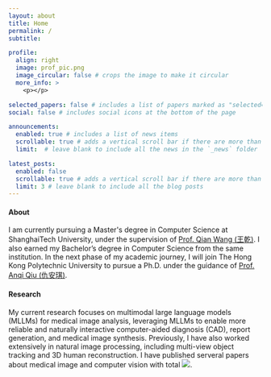 ```yaml
---
layout: about
title: Home
permalink: /
subtitle: 

profile:
  align: right
  image: prof_pic.png
  image_circular: false # crops the image to make it circular
  more_info: >
    <p></p>

selected_papers: false # includes a list of papers marked as "selected={true}"
social: false # includes social icons at the bottom of the page

announcements:
  enabled: true # includes a list of news items
  scrollable: true # adds a vertical scroll bar if there are more than 3 news items
  limit:  # leave blank to include all the news in the `_news` folder

latest_posts:
  enabled: false
  scrollable: true # adds a vertical scroll bar if there are more than 3 new posts items
  limit: 3 # leave blank to include all the blog posts
---
```


#### About

I am currently pursuing a Master's degree in Computer Science at ShanghaiTech University, under the supervision of [Prof. Qian Wang (王乾)](https://qianwang.space/). I also earned my Bachelor’s degree in Computer Science from the same institution. In the next phase of my academic journey, I will join The Hong Kong Polytechnic University to pursue a Ph.D. under the guidance of [Prof. Anqi Qiu (仇安琪)](https://www.polyu.edu.hk/mhrc/people/mhrc-people/prof-qiu-anqi/?sc_lang=tc).

#### Research

My current research focuses on multimodal large language models (MLLMs) for medical image analysis, leveraging MLLMs to enable more reliable and naturally interactive computer-aided diagnosis (CAD), report generation, and medical image synthesis. Previously, I have also worked extensively in natural image processing, including multi-view object tracking and 3D human reconstruction. I have published serveral papers about medical image and computer vision with total <a href='https://scholar.google.com/citations?user=UR1eH9cAAAAJ'><img src="https://img.shields.io/endpoint?url=https%3A%2F%2Fcdn.jsdelivr.net%2Fgh%2FAbsterZhu%2FAbsterZhu.github.io@google-scholar-stats%2Fgs_data_shieldsio.json&logo=Google%20Scholar&labelColor=f6f6f6&color=9cf&style=flat&label=citations"></a>.
